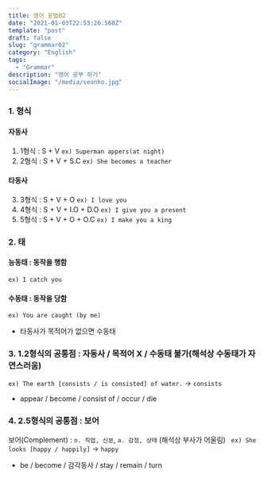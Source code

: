 ```yaml
---
title: 영어 문법02
date: "2021-01-03T22:53:26.568Z"
template: "post"
draft: false
slug: "grammar02"
category: "English"
tags:
  - "Grammar"
description: "영어 공부 하기"
socialImage: "/media/seonho.jpg"
---
```

### 1. 형식
#### 자동사
1. 1형식 : S + V `ex) Superman appers(at night)`
2. 2형식 : S + V + S.C `ex) She becomes a teacher`

#### 타동사
3. 3형식 : S + V + O `ex) I love you`
4. 4형식 : S + V + I.O + D.O `ex) I give you a present`
5. 5형식 : S + V + O + O.C `ex) I make you a king`

### 2. 태
#### 능동태 : 동작을 행함
`ex) I catch you`
#### 수동태 : 동작을 당함
`ex) You are caught (by me)`
* 타동사가 목적어가 없으면 수동태

### 3. 1.2형식의 공통점 : 자동사 / 목적어 X / 수동태 불가(해석상 수동태가 자연스러움)
` ex) The earth [consists / is consisted] of water. ` → `consists`
* appear / become / consist of / occur / die

### 4. 2.5형식의 공통점 : 보어
보어(Complement) : `n. 직업, 신분`, `a. 감정, 상태` (해석상 부사가 어울림)
` ex) She looks [happy / happily]` → `happy`
* be / become / 감각동사 / stay / remain / turn